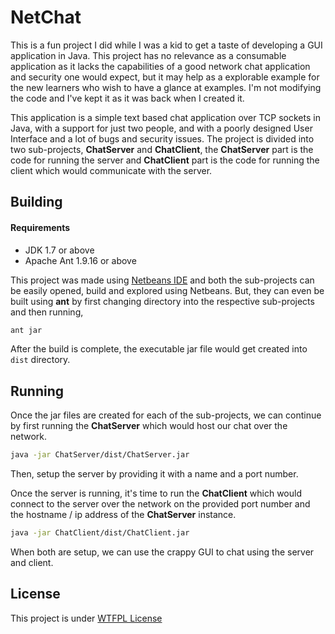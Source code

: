 # NetChat

This is a fun project I did while I was a kid to get a taste of developing a GUI application in Java. This project has no relevance as a consumable application as it lacks the capabilities of a good network chat application and security one would expect, but it may help as a explorable example for the new learners who wish to have a glance at examples. I'm not modifying the code and I've kept it as it was back when I created it.

This application is a simple text based chat application over TCP sockets in Java, with a support for just two people, and with a poorly designed User Interface and a lot of bugs and security issues. The project is divided into two sub-projects, **ChatServer** and **ChatClient**, the **ChatServer** part is the code for running the server and **ChatClient** part is the code for running the client which would communicate with the server.



##  Building

####  Requirements

- JDK 1.7 or above
- Apache Ant 1.9.16 or above


This project was made using [Netbeans IDE](https://netbeans.apache.org/) and both the sub-projects can be easily opened, build and explored using Netbeans. But, they can even be built using **ant** by first changing directory into the respective sub-projects and then running,

```bash
ant jar
```

After the build is complete, the executable jar file would get created into `dist` directory.



##  Running

Once the jar files are created for each of the sub-projects, we can continue by first running the **ChatServer** which would host our chat over the network.

```bash
java -jar ChatServer/dist/ChatServer.jar
```

Then, setup the server by providing it with a name and a port number.

Once the server is running, it's time to run the **ChatClient** which would connect to the server over the network on the provided port number and the hostname / ip address of the **ChatServer** instance.

```bash
java -jar ChatClient/dist/ChatClient.jar
```

When both are setup, we can use the crappy GUI to chat using the server and client.



##  License

This project is under [WTFPL License](LICENSE)
